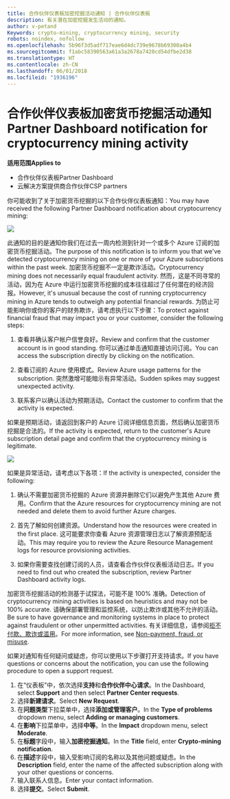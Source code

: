 ```yaml
---
title: 合作伙伴仪表板加密挖掘活动通知 | 合作伙伴仪表板
description: 有关潜在加密挖掘发生活动的通知。
author: v-petand
Keywords: crypto-mining, cryptocurrency mining, security
robots: noindex, nofollow
ms.openlocfilehash: 5b96f3d5adf717eae6d4dc739e9678b69300a4b4
ms.sourcegitcommit: f1abc58390563a61a3a2678a7420cd54dfbe2d38
ms.translationtype: HT
ms.contentlocale: zh-CN
ms.lasthandoff: 06/01/2018
ms.locfileid: "1936196"
---
```

# <a name="partner-dashboard-notification-for-cryptocurrency-mining-activity"></a><span data-ttu-id="99e2f-103">合作伙伴仪表板加密货币挖掘活动通知</span><span class="sxs-lookup"><span data-stu-id="99e2f-103">Partner Dashboard notification for cryptocurrency mining activity</span></span>

**<span data-ttu-id="99e2f-104">适用范围</span><span class="sxs-lookup"><span data-stu-id="99e2f-104">Applies to</span></span>**

-  <span data-ttu-id="99e2f-105">合作伙伴仪表板</span><span class="sxs-lookup"><span data-stu-id="99e2f-105">Partner Dashboard</span></span>
-  <span data-ttu-id="99e2f-106">云解决方案提供商合作伙伴</span><span class="sxs-lookup"><span data-stu-id="99e2f-106">CSP partners</span></span>

<span data-ttu-id="99e2f-107">你可能收到了关于加密货币挖掘的以下合作伙伴仪表板通知：</span><span class="sxs-lookup"><span data-stu-id="99e2f-107">You may have received the following Partner Dashboard notification about cryptocurrency mining:</span></span>
 
![](images/crypto1.png)

<span data-ttu-id="99e2f-108">此通知的目的是通知你我们在过去一周内检测到针对一个或多个 Azure 订阅的加密货币挖掘活动。</span><span class="sxs-lookup"><span data-stu-id="99e2f-108">The purpose of this notification is to inform you that we've detected cryptocurrency mining on one or more of your Azure subscriptions within the past week.</span></span> <span data-ttu-id="99e2f-109">加密货币挖掘不一定是欺诈活动。</span><span class="sxs-lookup"><span data-stu-id="99e2f-109">Cryptocurrency mining does not necessarily equal fraudulent activity.</span></span> <span data-ttu-id="99e2f-110">然而，这是不同寻常的活动，因为在 Azure 中运行加密货币挖掘的成本往往超过了任何潜在的经济回报。</span><span class="sxs-lookup"><span data-stu-id="99e2f-110">However, it's unusual because the cost of running cryptocurrency mining in Azure tends to outweigh any potential financial rewards.</span></span> <span data-ttu-id="99e2f-111">为防止可能影响你或你的客户的财务欺诈，请考虑执行以下步骤：</span><span class="sxs-lookup"><span data-stu-id="99e2f-111">To protect against financial fraud that may impact you or your customer, consider the following steps:</span></span>

1.  <span data-ttu-id="99e2f-112">查看并确认客户帐户信誉良好。</span><span class="sxs-lookup"><span data-stu-id="99e2f-112">Review and confirm that the customer account is in good standing.</span></span> <span data-ttu-id="99e2f-113">你可以通过单击通知直接访问订阅。</span><span class="sxs-lookup"><span data-stu-id="99e2f-113">You can access the subscription directly by clicking on the notification.</span></span>

2.  <span data-ttu-id="99e2f-114">查看订阅的 Azure 使用模式。</span><span class="sxs-lookup"><span data-stu-id="99e2f-114">Review Azure usage patterns for the subscription.</span></span> <span data-ttu-id="99e2f-115">突然激增可能暗示有异常活动。</span><span class="sxs-lookup"><span data-stu-id="99e2f-115">Sudden spikes may suggest unexpected activity.</span></span>

3.  <span data-ttu-id="99e2f-116">联系客户以确认活动为预期活动。</span><span class="sxs-lookup"><span data-stu-id="99e2f-116">Contact the customer to confirm that the activity is expected.</span></span>

<span data-ttu-id="99e2f-117">如果是预期活动，请返回到客户的 Azure 订阅详细信息页面，然后确认加密货币挖掘是合法的。</span><span class="sxs-lookup"><span data-stu-id="99e2f-117">If the activity is expected, return to the customer's Azure subscription detail page and confirm that the cryptocurrency mining is legitimate.</span></span> 


![](images/crypto2.png)

<span data-ttu-id="99e2f-118">如果是异常活动，请考虑以下各项：</span><span class="sxs-lookup"><span data-stu-id="99e2f-118">If the activity is unexpected, consider the following:</span></span>

1.  <span data-ttu-id="99e2f-119">确认不需要加密货币挖掘的 Azure 资源并删除它们以避免产生其他 Azure 费用。</span><span class="sxs-lookup"><span data-stu-id="99e2f-119">Confirm that the Azure resources for cryptocurrency mining are not needed and delete them to avoid further Azure charges.</span></span>

2.  <span data-ttu-id="99e2f-120">首先了解如何创建资源。</span><span class="sxs-lookup"><span data-stu-id="99e2f-120">Understand how the resources were created in the first place.</span></span> <span data-ttu-id="99e2f-121">这可能要求你查看 Azure 资源管理日志以了解资源预配活动。</span><span class="sxs-lookup"><span data-stu-id="99e2f-121">This may require you to review the Azure Resource Management logs for resource provisioning activities.</span></span>

3.  <span data-ttu-id="99e2f-122">如果你需要查找创建订阅的人员，请查看合作伙伴仪表板活动日志。</span><span class="sxs-lookup"><span data-stu-id="99e2f-122">If you need to find out who created the subscription, review Partner Dashboard activity logs.</span></span>

<span data-ttu-id="99e2f-123">加密货币挖掘活动的检测基于试探法，可能不是 100% 准确。</span><span class="sxs-lookup"><span data-stu-id="99e2f-123">Detection of cryptocurrency mining activities is based on heuristics and may not be 100% accurate.</span></span> <span data-ttu-id="99e2f-124">请确保部署管理和监控系统，以防止欺诈或其他不允许的活动。</span><span class="sxs-lookup"><span data-stu-id="99e2f-124">Be sure to have governance and monitoring systems in place to protect against fraudulent or other unpermitted activities.</span></span> <span data-ttu-id="99e2f-125">有关详细信息，请参阅[拒不付款、欺诈或滥用](https://docs.microsoft.com/partner-center/non-payment--fraud--or-misuse)。</span><span class="sxs-lookup"><span data-stu-id="99e2f-125">For more information, see [Non-payment, fraud, or misuse](https://docs.microsoft.com/partner-center/non-payment--fraud--or-misuse).</span></span>

<span data-ttu-id="99e2f-126">如果对通知有任何疑问或疑虑，你可以使用以下步骤打开支持请求。</span><span class="sxs-lookup"><span data-stu-id="99e2f-126">If you have questions or concerns about the notification, you can use the following procedure to open a support request.</span></span>

1.  <span data-ttu-id="99e2f-127">在“仪表板”中，依次选择**支持**和**合作伙伴中心请求**。</span><span class="sxs-lookup"><span data-stu-id="99e2f-127">In the Dashboard, select **Support** and then select **Partner Center requests**.</span></span>
3.  <span data-ttu-id="99e2f-128">选择**新建请求**。</span><span class="sxs-lookup"><span data-stu-id="99e2f-128">Select **New Request**.</span></span> 
4.  <span data-ttu-id="99e2f-129">在**问题类型**下拉菜单中，选择**添加或管理客户**。</span><span class="sxs-lookup"><span data-stu-id="99e2f-129">In the **Type of problems** dropdown menu, select **Adding or managing customers**.</span></span>
5.  <span data-ttu-id="99e2f-130">在**影响**下拉菜单中，选择**中等**。</span><span class="sxs-lookup"><span data-stu-id="99e2f-130">In the **Impact** dropdown menu, select **Moderate**.</span></span>
6.  <span data-ttu-id="99e2f-131">在**标题**字段中，输入**加密挖掘通知**。</span><span class="sxs-lookup"><span data-stu-id="99e2f-131">In the **Title** field, enter **Crypto-mining notification**.</span></span>
7.  <span data-ttu-id="99e2f-132">在**描述**字段中，输入受影响订阅的名称以及其他问题或疑虑。</span><span class="sxs-lookup"><span data-stu-id="99e2f-132">In the **Description** field, enter the name of the affected subscription along with your other questions or concerns.</span></span> 
8.  <span data-ttu-id="99e2f-133">输入联系人信息。</span><span class="sxs-lookup"><span data-stu-id="99e2f-133">Enter your contact information.</span></span>
9.  <span data-ttu-id="99e2f-134">选择**提交**。</span><span class="sxs-lookup"><span data-stu-id="99e2f-134">Select **Submit**.</span></span>



